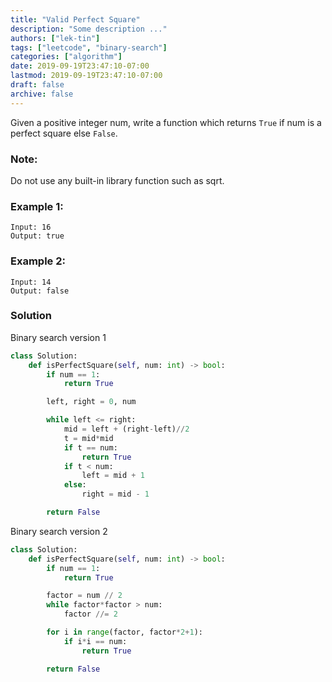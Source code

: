 ```yaml
---
title: "Valid Perfect Square"
description: "Some description ..."
authors: ["lek-tin"]
tags: ["leetcode", "binary-search"]
categories: ["algorithm"]
date: 2019-09-19T23:47:10-07:00
lastmod: 2019-09-19T23:47:10-07:00
draft: false
archive: false
---
```

Given a positive integer num, write a function which returns `True` if num is a perfect square else `False`.

### Note:
Do not use any built-in library function such as sqrt.

### Example 1:
```
Input: 16
Output: true
```
### Example 2:
```
Input: 14
Output: false
```

### Solution
Binary search version 1
```python
class Solution:
    def isPerfectSquare(self, num: int) -> bool:
        if num == 1:
            return True

        left, right = 0, num

        while left <= right:
            mid = left + (right-left)//2
            t = mid*mid
            if t == num:
                return True
            if t < num:
                left = mid + 1
            else:
                right = mid - 1

        return False
```
Binary search version 2
```python
class Solution:
    def isPerfectSquare(self, num: int) -> bool:
        if num == 1:
            return True

        factor = num // 2
        while factor*factor > num:
            factor //= 2

        for i in range(factor, factor*2+1):
            if i*i == num:
                return True

        return False
```